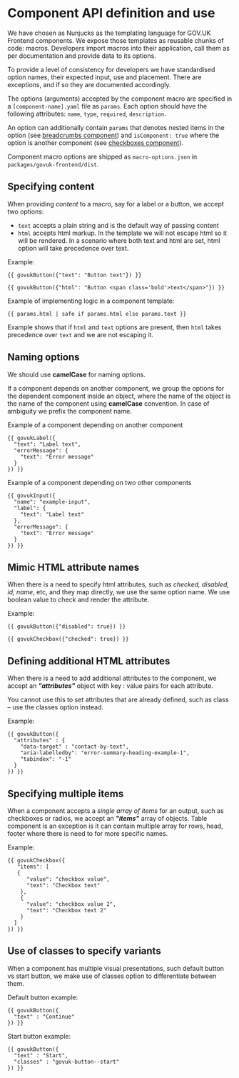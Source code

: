 # Component API definition and use

We have chosen as Nunjucks as the templating language for GOV.UK Frontend components. We expose those templates as reusable chunks of code: macros. Developers import macros into their application, call them as per documentation and provide data to its options.

To provide a level of consistency for developers we have standardised option names, their expected input, use and placement. There are exceptions, and if so they are documented accordingly.

The options (arguments) accepted by the component macro are specified in a `[component-name].yaml` file as `params`. Each option should have the following attributes: `name`, `type`, `required`, `description`.

An option can additionally contain `params` that denotes nested items in the option (see [breadcrumbs component](../../../packages/govuk-frontend/src/govuk/components/breadcrumbs/breadcrumbs.yaml#L6)) and `isComponent: true` where the option is another component (see [checkboxes component](../../../packages/govuk-frontend/src/govuk/components/checkboxes/checkboxes.yaml#L10)).

Component macro options are shipped as `macro-options.json` in `packages/govuk-frontend/dist`.

## Specifying content

When providing _content_ to a macro, say for a label or a button, we accept two options:

- `text` accepts a plain string and is the default way of passing content
- `html` accepts html markup. In the template we will not escape html so it will be rendered. In a scenario where both text and html are set, html option will take precedence over text.

Example:

`{{ govukButton({"text": "Button text"}) }}`

`{{ govukButton({"html": "Button <span class='bold'>text</span>"}) }}`

Example of implementing logic in a component template:

`{{ params.html | safe if params.html else params.text }}`

Example shows that if `html` and `text` options are present, then `html` takes precedence over `text` and we are not escaping it.

## Naming options

We should use **camelCase** for naming options.

If a component depends on another component, we group the options for the dependent component inside an object, where the name of the object is the name of the component using **camelCase** convention. In case of ambiguity we prefix the component name.

Example of a component depending on another component

```
{{ govukLabel({
  "text": "Label text",
  "errorMessage": {
    "text": "Error message"
  }
}) }}
```

Example of a component depending on two other components

```
{{ govukInput({
  "name": "example-input",
  "label": {
    "text": "Label text"
  },
  "errorMessage": {
    "text": "Error message"
  }
}) }}
```

## Mimic HTML attribute names

When there is a need to specify html attributes, such as _checked, disabled, id, name_, etc, and they map directly, we use the same option name. We use boolean value to check and render the attribute.

Example:

`{{ govukButton({"disabled": true}) }}`

`{{ govukCheckbox({"checked": true}) }}`

## Defining additional HTML attributes

When there is a need to add additional attributes to the component, we accept an **_"attributes"_** object with key : value pairs for each attribute.

You cannot use this to set attributes that are already defined, such as class – use the classes option instead.

Example:

```
{{ govukButton({
  "attributes" : {
    "data-target" : "contact-by-text",
    "aria-labelledby": "error-summary-heading-example-1",
    "tabindex": "-1"
  }
}) }}
```

## Specifying multiple items

When a component accepts a _single array of items_ for an output, such as checkboxes or radios, we accept an **_"items"_** array of objects. Table component is an exception is it can contain multiple array for rows, head, footer where there is need to for more specific names.

Example:

```
{{ govukCheckbox({
   "items": [
   {
      "value": "checkbox value",
      "text": "Checkbox text"
    },
    {
      "value": "checkbox value 2",
      "text": "Checkbox text 2"
    }
  ]
}) }}
```

## Use of classes to specify variants

When a component has multiple visual presentations, such default button vs start button, we make use of classes option to differentiate between them.

Default button example:

```
{{ govukButton({
  "text" : "Continue"
}) }}
```

Start button example:

```
{{ govukButton({
  "text" : "Start",
  "classes" : "govuk-button--start"
}) }}
```
